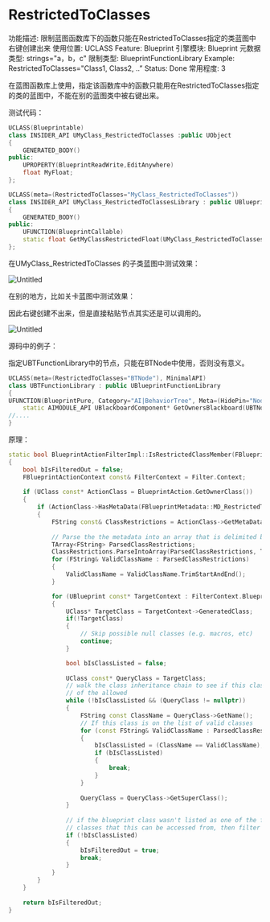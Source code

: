 # RestrictedToClasses

功能描述: 限制蓝图函数库下的函数只能在RestrictedToClasses指定的类蓝图中右键创建出来
使用位置: UCLASS
Feature: Blueprint
引擎模块: Blueprint
元数据类型: strings="a，b，c"
限制类型: BlueprintFunctionLibrary
Example: RestrictedToClasses="Class1, Class2, ..”
Status: Done
常用程度: 3

在蓝图函数库上使用，指定该函数库中的函数只能用在RestrictedToClasses指定的类的蓝图中，不能在别的蓝图类中被右键出来。

测试代码：

```cpp
UCLASS(Blueprintable)
class INSIDER_API UMyClass_RestrictedToClasses :public UObject
{
	GENERATED_BODY()
public:
	UPROPERTY(BlueprintReadWrite,EditAnywhere)
	float MyFloat;
};

UCLASS(meta=(RestrictedToClasses="MyClass_RestrictedToClasses"))
class INSIDER_API UMyClass_RestrictedToClassesLibrary : public UBlueprintFunctionLibrary
{
	GENERATED_BODY()
public:
	UFUNCTION(BlueprintCallable)
	static float GetMyClassRestrictedFloat(UMyClass_RestrictedToClasses* myObject) {return myObject->MyFloat;}
};
```

在UMyClass_RestrictedToClasses 的子类蓝图中测试效果：

![Untitled](RestrictedToClasses/Untitled.png)

在别的地方，比如关卡蓝图中测试效果：

因此右键创建不出来，但是直接粘贴节点其实还是可以调用的。

![Untitled](RestrictedToClasses/Untitled%201.png)

源码中的例子：

指定UBTFunctionLibrary中的节点，只能在BTNode中使用，否则没有意义。

```cpp
UCLASS(meta=(RestrictedToClasses="BTNode"), MinimalAPI)
class UBTFunctionLibrary : public UBlueprintFunctionLibrary
{
UFUNCTION(BlueprintPure, Category="AI|BehaviorTree", Meta=(HidePin="NodeOwner", DefaultToSelf="NodeOwner"))
	static AIMODULE_API UBlackboardComponent* GetOwnersBlackboard(UBTNode* NodeOwner);
//....
}
```

原理：

```cpp
static bool BlueprintActionFilterImpl::IsRestrictedClassMember(FBlueprintActionFilter const& Filter, FBlueprintActionInfo& BlueprintAction)
{
	bool bIsFilteredOut = false;
	FBlueprintActionContext const& FilterContext = Filter.Context;
	
	if (UClass const* ActionClass = BlueprintAction.GetOwnerClass())
	{
		if (ActionClass->HasMetaData(FBlueprintMetadata::MD_RestrictedToClasses))
		{
			FString const& ClassRestrictions = ActionClass->GetMetaData(FBlueprintMetadata::MD_RestrictedToClasses);
			
			// Parse the the metadata into an array that is delimited by ',' and trim whitespace
			TArray<FString> ParsedClassRestrictions;
			ClassRestrictions.ParseIntoArray(ParsedClassRestrictions, TEXT(","));
			for (FString& ValidClassName : ParsedClassRestrictions)
			{
				ValidClassName = ValidClassName.TrimStartAndEnd();
			}

			for (UBlueprint const* TargetContext : FilterContext.Blueprints)
			{
				UClass* TargetClass = TargetContext->GeneratedClass;
				if(!TargetClass)
				{
					// Skip possible null classes (e.g. macros, etc)
					continue;
				}

				bool bIsClassListed = false;
				
				UClass const* QueryClass = TargetClass;
				// walk the class inheritance chain to see if this class is one
				// of the allowed
				while (!bIsClassListed && (QueryClass != nullptr))
				{
					FString const ClassName = QueryClass->GetName();
					// If this class is on the list of valid classes
					for (const FString& ValidClassName : ParsedClassRestrictions)
					{
						bIsClassListed = (ClassName == ValidClassName);
						if (bIsClassListed)
						{
							break;
						}
					}
					
					QueryClass = QueryClass->GetSuperClass();
				}
				
				// if the blueprint class wasn't listed as one of the few
				// classes that this can be accessed from, then filter it out
				if (!bIsClassListed)
				{
					bIsFilteredOut = true;
					break;
				}
			}
		}
	}
	
	return bIsFilteredOut;
}
```